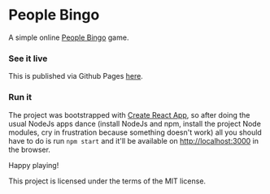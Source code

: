 # People Bingo

A simple online [People Bingo](https://www.howdoyouplay.net/icebreakers/how-to-play-people-bingo.html) game.

### See it live

This is published via Github Pages [here](https://ioanastumb.github.io/people-bingo/).


### Run it

The project was bootstrapped with [Create React App](https://github.com/facebook/create-react-app), so after doing the usual NodeJs apps dance (install NodeJs and npm, install the project Node modules, cry in frustration because something doesn't work) all you should have to do is run `npm start` and it'll be available on [http://localhost:3000](http://localhost:3000) in the browser.


Happy playing!


This project is licensed under the terms of the MIT license.